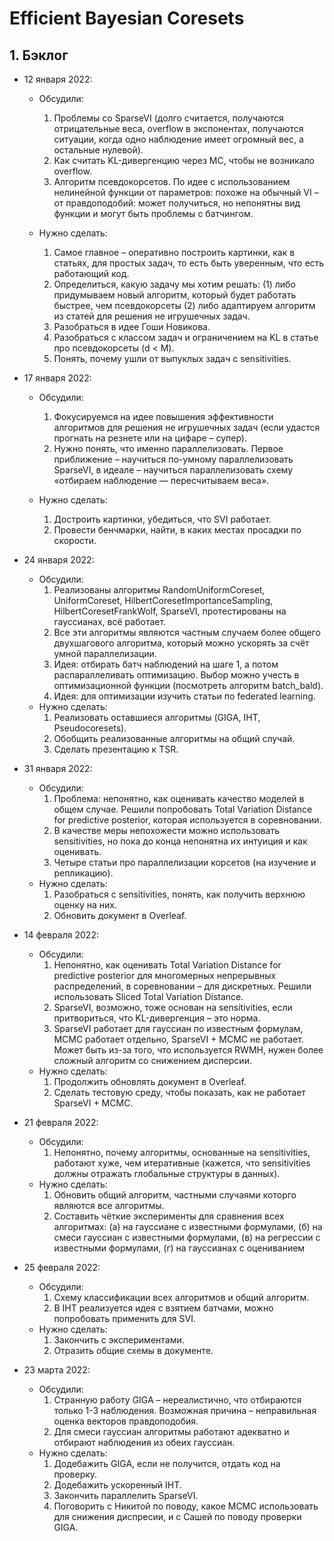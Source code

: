 # Efficient Bayesian Coresets

## 1. Бэклог

- 12 января 2022:
  - Обсудили:
    1. Проблемы со SparseVI (долго считается, получаются отрицательные веса, overflow в экспонентах, получаются ситуации, когда одно наблюдение имеет огромный вес, а остальные нулевой). 
    2. Как считать KL-дивергенцию через MC, чтобы не возникало overflow. 
    3. Алгоритм псевдокорсетов. По идее с использованием нелинейной функции от параметров: похоже на обычный VI – от правдоподобий: может получиться, но непонятны вид функции и могут быть проблемы с батчингом. 

  - Нужно сделать:
    1. Самое главное – оперативно построить картинки, как в статьях, для простых задач, то есть быть уверенным, что есть работающий код. 
    2. Определиться, какую задачу мы хотим решать: (1) либо придумываем новый алгоритм, который будет работать быстрее, чем псевдокорсеты (2) либо адаптируем алгоритм из статей для решения не игрушечных задач. 
    3. Разобраться в идее Гоши Новикова. 
    4. Разобраться с классом задач и ограничением на KL в статье про псевдокорсеты (d < M). 
    5. Понять, почему ушли от выпуклых задач с sensitivities.

- 17 января 2022:
  - Обсудили:
    1. Фокусируемся на идее повышения эффективности алгоритмов для решения не игрушечных задач (если удастся прогнать на резнете или на цифаре – супер). 
    2. Нужно понять, что именно параллелизовать. Первое приближение – научиться по-умному параллелизовать SparseVI, в идеале – научиться параллелизовать схему «отбираем наблюдение — пересчитываем веса». 

  - Нужно сделать:
    1. Достроить картинки, убедиться, что SVI работает. 
    2. Провести бенчмарки, найти, в каких местах просадки по скорости.

- 24 января 2022:
  - Обсудили:
    1. Реализованы алгоритмы RandomUniformCoreset, UniformCoreset, HilbertCoresetImportanceSampling, HilbertCoresetFrankWolf, SparseVI, протестированы на гауссианах, всё работает.
    2. Все эти алгоритмы являются частным случаем более общего двухшагового алгоритма, который можно ускорять за счёт умной параллелизации.
    3. Идея: отбирать батч наблюдений на шаге 1, а потом распараллеливать оптимизацию. Выбор можно учесть в оптимизационной функции (посмотреть алгоритм batch_bald).
    4. Идея: для оптимизации изучить статьи по federated learning.
  - Нужно сделать:
    1. Реализовать оставшиеся алгоритмы (GIGA, IHT, Pseudocoresets).
    2. Обобщить реализованные алгоритмы на общий случай. 
    3. Сделать презентацию к TSR.

- 31 января 2022:
  - Обсудили:
    1. Проблема: непонятно, как оценивать качество моделей в общем случае. Решили попробовать Total Variation Distance for predictive posterior, которая используется в соревновании.
    2. В качестве меры непохожести можно использовать sensitivities, но пока до конца непонятна их интуиция и как оценивать.
    3. Четыре статьи про параллелизации корсетов (на изучение и репликацию). 
  - Нужно сделать:
    1. Разобраться с sensitivities, понять, как получить верхнюю оценку на них.
    2. Обновить документ в Overleaf.

- 14 февраля 2022:
  - Обсудили:
    1. Непонятно, как оценивать Total Variation Distance for predictive posterior для многомерных непрерывных распределений, в соревновании – для дискретных. Решили использовать Sliced Total Variation Distance.
    2. SparseVI, возможно, тоже основан на sensitivities, если притвориться, что KL-дивергенция – это норма.
    3. SparseVI работает для гауссиан по известным формулам, MCMC работает отдельно, SparseVI + MCMC не работает. Может быть из-за того, что используется RWMH, нужен более сложный алгоритм со снижением дисперсии. 
  - Нужно сделать:
    1. Продолжить обновлять документ в Overleaf. 
    2. Сделать тестовую среду, чтобы показать, как не работает SparseVI + MCMC.

- 21 февраля 2022:
  - Обсудили:
    1. Непонятно, почему алгоритмы, основанные на sensitivities, работают хуже, чем итеративные (кажется, что sensitivities должны отражать глобальные структуры в данных). 
  - Нужно сделать:
    1. Обновить общий алгоритм, частными случаями которго являются все алгоритмы. 
    2. Составить чёткие эксперименты для сравнения всех алгоритмах: (а) на гауссиане с известными формулами, (б) на смеси гауссиан с известными формулами, (в) на регрессии с известными формулами, (г) на гауссианах с оцениванием

- 25 февраля 2022:
  - Обсудили:
    1. Схему классификации всех алгоритмов и общий алгоритм. 
    2. В IHT реализуется идея с взятием батчами, можно попробовать применить для SVI.
  - Нужно сделать:
    1. Закончить с экспериментами.
    2. Отразить общие схемы в документе.

- 23 марта 2022:
  - Обсудили:
    1. Странную работу GIGA – нереалистично, что отбираются только 1-3 наблюдения. Возможная причина – неправильная оценка векторов правдоподобия.
    2. Для смеси гауссиан алгоритмы работают адекватно и отбирают наблюдения из обеих гауссиан. 
  - Нужно сделать:
    1. Додебажить GIGA, если не получится, отдать код на проверку. 
    2. Додебажить ускоренный IHT. 
    3. Закончить параллелить SparseVI.
    4. Поговорить с Никитой по поводу, какое MCMC использовать для снижения диспресии, и с Сашей по поводу проверки GIGA. 

